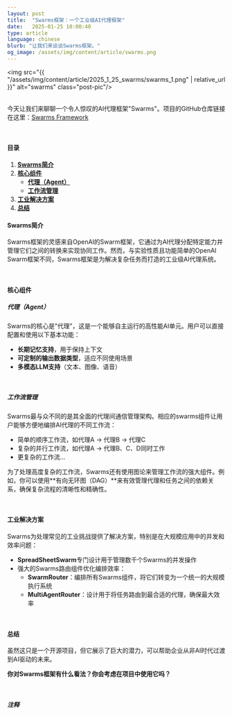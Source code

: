 ```yaml
---
layout: post
title:  "Swarms框架：一个工业级AI代理框架"
date:   2025-01-25 10:00:40
type: article
language: chinese
blurb: "让我们来谈谈Swarms框架。"
og_image: /assets/img/content/article/swarms.png
---
```


<img src="{{ "/assets/img/content/article/2025_1_25_swarms/swarms_1.png" | relative_url }}" alt="swarms" class="post-pic"/>
<br />
<br />

今天让我们来聊聊一个令人惊叹的AI代理框架"Swarms"。项目的GitHub仓库链接在这里：[Swarms Framework](https://github.com/kyegomez/swarms)

<br />

#### 目录
1. [**Swarms简介**](#swarms简介)
2. [**核心组件**](#核心组件)
    * [**代理（Agent）**](#代理agent)
    * [**工作流管理**](#工作流管理)
3. [**工业解决方案**](#工业解决方案)
4. [**总结**](#总结)

#### **Swarms简介**

Swarms框架的灵感来自OpenAI的Swarm框架，它通过为AI代理分配特定能力并管理它们之间的转换来实现协同工作。然而，与实验性质且功能简单的OpenAI Swarm框架不同，Swarms框架是为解决复杂任务而打造的工业级AI代理系统。

<br />

#### **核心组件**

##### **代理（Agent）**

Swarms的核心是"代理"，这是一个能够自主运行的高性能AI单元。用户可以直接配置和使用以下基本功能：

- **长期记忆支持**，用于保持上下文
- **可定制的输出数据类型**，适应不同使用场景
- **多模态LLM支持**（文本、图像、语音）

<br />

##### **工作流管理**

Swarms最与众不同的是其全面的代理间通信管理架构。相应的swarms组件让用户能够方便地编排AI代理的不同工作流：

- 简单的顺序工作流，如代理A → 代理B → 代理C
- 复杂的并行工作流，如代理A → 代理B、C、D同时工作
- 更复杂的工作流...

为了处理高度复杂的工作流，Swarms还有使用图论来管理工作流的强大组件。例如，你可以使用**有向无环图（DAG）**来有效管理代理和任务之间的依赖关系，确保复杂流程的清晰性和精确性。

<br />

#### **工业解决方案**

Swarms为处理常见的工业挑战提供了解决方案，特别是在大规模应用中的并发和效率问题：

- **SpreadSheetSwarm**专门设计用于管理数千个Swarms的并发操作
- 强大的Swarms路由组件优化编排效率：
    - **SwarmRouter**：编排所有Swarms组件，将它们转变为一个统一的大规模执行系统
    - **MultiAgentRouter**：设计用于将任务路由到最合适的代理，确保最大效率

<br />

#### **总结**

虽然这只是一个开源项目，但它展示了巨大的潜力，可以帮助企业从非AI时代过渡到AI驱动的未来。

**你对Swarms框架有什么看法？你会考虑在项目中使用它吗？**

<br />

##### 注释

[^1]: 这是一个注释！